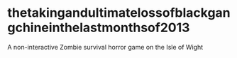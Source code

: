 thetakingandultimatelossofblackgangchineinthelastmonthsof2013
=============================================================

A non-interactive Zombie survival horror game on the Isle of Wight